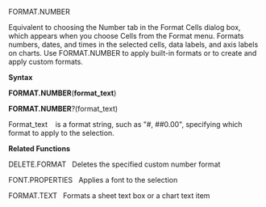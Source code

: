 FORMAT.NUMBER

Equivalent to choosing the Number tab in the Format Cells dialog box,
which appears when you choose Cells from the Format menu. Formats
numbers, dates, and times in the selected cells, data labels, and axis
labels on charts. Use FORMAT.NUMBER to apply built-in formats or to
create and apply custom formats.

**Syntax**

**FORMAT.NUMBER**(**format\_text**)

**FORMAT.NUMBER**?(format\_text)

Format\_text    is a format string, such as "\#, \#\#0.00", specifying
which format to apply to the selection.

**Related Functions**

DELETE.FORMAT   Deletes the specified custom number format

FONT.PROPERTIES   Applies a font to the selection

FORMAT.TEXT   Formats a sheet text box or a chart text item


